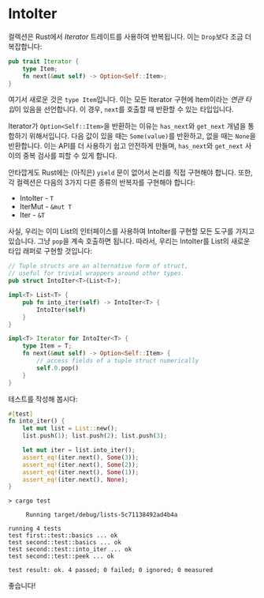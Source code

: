 # IntoIter

컬렉션은 Rust에서 *Iterator* 트레이트를 사용하여 반복됩니다. 이는 `Drop`보다 조금 더 복잡합니다:

```rust ,ignore
pub trait Iterator {
    type Item;
    fn next(&mut self) -> Option<Self::Item>;
}
```

여기서 새로운 것은 `type Item`입니다. 이는 모든 Iterator 구현에 Item이라는 *연관 타입*이 있음을 선언합니다. 이 경우, `next`를 호출할 때 반환할 수 있는 타입입니다.

Iterator가 `Option<Self::Item>`을 반환하는 이유는 `has_next`와 `get_next` 개념을 통합하기 위해서입니다. 다음 값이 있을 때는 `Some(value)`를 반환하고, 없을 때는 `None`을 반환합니다. 이는 API를 더 사용하기 쉽고 안전하게 만들며, `has_next`와 `get_next` 사이의 중복 검사를 피할 수 있게 합니다.

안타깝게도 Rust에는 (아직은) `yield` 문이 없어서 논리를 직접 구현해야 합니다. 또한, 각 컬렉션은 다음의 3가지 다른 종류의 반복자를 구현해야 합니다:

* IntoIter - `T`
* IterMut - `&mut T`
* Iter - `&T`

사실, 우리는 이미 List의 인터페이스를 사용하여 IntoIter를 구현할 모든 도구를 가지고 있습니다. 그냥 `pop`을 계속 호출하면 됩니다. 따라서, 우리는 IntoIter를 List의 새로운 타입 래퍼로 구현할 것입니다:

```rust ,ignore
// Tuple structs are an alternative form of struct,
// useful for trivial wrappers around other types.
pub struct IntoIter<T>(List<T>);

impl<T> List<T> {
    pub fn into_iter(self) -> IntoIter<T> {
        IntoIter(self)
    }
}

impl<T> Iterator for IntoIter<T> {
    type Item = T;
    fn next(&mut self) -> Option<Self::Item> {
        // access fields of a tuple struct numerically
        self.0.pop()
    }
}
```

테스트를 작성해 봅시다:

```rust ,ignore
#[test]
fn into_iter() {
    let mut list = List::new();
    list.push(1); list.push(2); list.push(3);

    let mut iter = list.into_iter();
    assert_eq!(iter.next(), Some(3));
    assert_eq!(iter.next(), Some(2));
    assert_eq!(iter.next(), Some(1));
    assert_eq!(iter.next(), None);
}
```

```text
> cargo test

     Running target/debug/lists-5c71138492ad4b4a

running 4 tests
test first::test::basics ... ok
test second::test::basics ... ok
test second::test::into_iter ... ok
test second::test::peek ... ok

test result: ok. 4 passed; 0 failed; 0 ignored; 0 measured

```

좋습니다!
